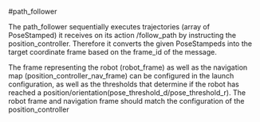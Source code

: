 #path_follower

The path_follower sequentially executes trajectories (array of PoseStamped) it receives on its action /follow_path
by instructing the position_controller. Therefore it converts the given PoseStampeds into the target coordinate frame based on the frame_id of the message.

The frame representing the robot (robot_frame) as well as the navigation map (position_controller_nav_frame) can be configured in the launch configuration, as well as the thresholds that determine if the robot has reached a position/orientation(pose_threshold_d/pose_threshold_r). 
The robot frame and navigation frame should match the configuration of the position_controller


